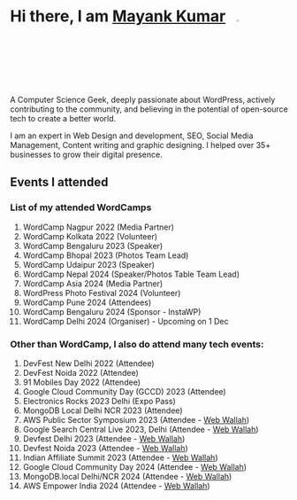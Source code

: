 # Hi there, I am [Mayank Kumar](https://markmemayank.com/)&nbsp;&nbsp;&nbsp;<img width="3%" src="https://i.imgur.com/u2WLlB8.gif" />

A Computer Science Geek, deeply passionate about WordPress, actively contributing to the community, and believing in the potential of open-source tech to create a better world.

I am an expert in Web Design and development, SEO, Social Media Management, Content writing and graphic designing. I helped over 35+ businesses to grow their digital presence.

## Events I attended

### List of my attended WordCamps
1. WordCamp Nagpur 2022 (Media Partner)
2. WordCamp Kolkata 2022 (Volunteer)
3. WordCamp Bengaluru 2023 (Speaker)
4. WordCamp Bhopal 2023 (Photos Team Lead)
5. WordCamp Udaipur 2023 (Speaker)
6. WordCamp Nepal 2024 (Speaker/Photos Table Team Lead)
7. WordCamp Asia 2024 (Media Partner)
8. WordPress Photo Festival 2024 (Volunteer)
9. WordCamp Pune 2024 (Attendees)
10. WordCamp Bengaluru 2024 (Sponsor - InstaWP)
11. WordCamp Delhi 2024 (Organiser) - Upcoming on 1 Dec
   
### Other than WordCamp, I also do attend many tech events:
1. DevFest New Delhi 2022 (Attendee)
2. DevFest Noida 2022 (Attendee)
3. 91 Mobiles Day 2022 (Attendee)
4. Google Cloud Community Day (GCCD) 2023 (Attendee)
5. Electronics Rocks 2023 Delhi (Expo Pass)
6. MongoDB Local Delhi NCR 2023 (Attendee)
7. AWS Public Sector Symposium 2023 (Attendee - [Web Wallah](https://webwallah.in/))
8. Google Search Central Live 2023, Delhi (Attendee - [Web Wallah](https://webwallah.in/))
9. Devfest Delhi 2023 (Attendee - [Web Wallah](https://webwallah.in/))
10. Devfest Noida 2023 (Attendee - [Web Wallah](https://webwallah.in/))
11. Indian Affiliate Summit 2023 (Attendee - [Web Wallah](https://webwallah.in/))
14. Google Cloud Community Day 2024 (Attendee - [Web Wallah](https://webwallah.in/))
15. MongoDB.local Delhi/NCR 2024 (Attendee - [Web Wallah](https://webwallah.in/))
16. AWS Empower India 2024 (Attendee - [Web Wallah](https://webwallah.in/))
